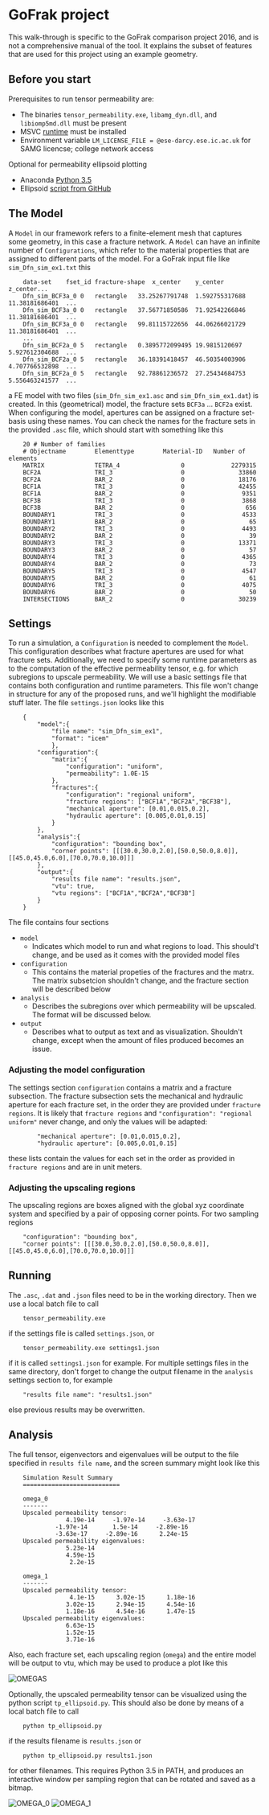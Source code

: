 # GoFrak project 

This walk-through is specific to the GoFrak comparison project 2016, and is not a comprehensive manual of
the tool. It explains the subset of features that are used for this project using an example geometry.

## Before you start

Prerequisites to run tensor permeability are:

- The binaries `tensor_permeability.exe`, `libamg_dyn.dll`, and `libiomp5md.dll` must be present
- MSVC [runtime](https://www.microsoft.com/en-us/download/details.aspx?id=48145) must be installed
- Environment variable `LM_LICENSE_FILE = @ese-darcy.ese.ic.ac.uk` for SAMG licencse; college network access

Optional for permeability ellipsoid plotting

- Anaconda [Python 3.5](https://docs.continuum.io/anaconda/install#anaconda-for-windows-install)
- Ellipsoid [script from GitHub](https://github.com/plang85/tensor_permeability/blob/master/python/tp_ellipsoid.py)

## The Model

A `Model` in  our framework refers to a finite-element mesh that captures some geometry, in this case a fracture
network. A `Model` can have an infinite number of `Configurations`, which refer to the material properties
that are assigned to different parts of the model. For a GoFrak input file like `sim_Dfn_sim_ex1.txt` this

		data-set	fset_id	fracture-shape	x_center	y_center	z_center...
		Dfn_sim_BCF3a_0	0	rectangle	33.25267791748	1.592755317688	11.38181686401	...
		Dfn_sim_BCF3a_0	0	rectangle	37.56771850586	71.92542266846	11.38181686401	...
		Dfn_sim_BCF3a_0	0	rectangle	99.81115722656	44.06266021729	11.38181686401	...
		...
		Dfn_sim_BCF2a_0	5	rectangle	0.3895772099495	19.9815120697	5.927612304688	...
		Dfn_sim_BCF2a_0	5	rectangle	36.18391418457	46.50354003906	4.707766532898	...
		Dfn_sim_BCF2a_0	5	rectangle	92.78861236572	27.25434684753	5.556463241577	...

a FE model with two files (`sim_Dfn_sim_ex1.asc` and `sim_Dfn_sim_ex1.dat`) is created. In this (geometrical) model, the fracture sets `BCF3a` ... `BCF2a` exist. 
When configuring the model, apertures can be assigned on a fracture set-basis using these names. You can check the names for the
fracture sets in the provided `.asc` file, which should start with something like this

		20 # Number of families
		# Objectname        Elementtype        Material-ID   Number of elements
		MATRIX              TETRA_4                 0             2279315
		BCF2A               TRI_3                   0               33860
		BCF2A               BAR_2                   0               18176
		BCF1A               TRI_3                   0               42455
		BCF1A               BAR_2                   0                9351
		BCF3B               TRI_3                   0                3868
		BCF3B               BAR_2                   0                 656
		BOUNDARY1           TRI_3                   0                4533
		BOUNDARY1           BAR_2                   0                  65
		BOUNDARY2           TRI_3                   0                4493
		BOUNDARY2           BAR_2                   0                  39
		BOUNDARY3           TRI_3                   0               13371
		BOUNDARY3           BAR_2                   0                  57
		BOUNDARY4           TRI_3                   0                4365
		BOUNDARY4           BAR_2                   0                  73
		BOUNDARY5           TRI_3                   0                4547
		BOUNDARY5           BAR_2                   0                  61
		BOUNDARY6           TRI_3                   0                4075
		BOUNDARY6           BAR_2                   0                  50
		INTERSECTIONS       BAR_2                   0               30239
	
## Settings

To run a simulation, a `Configuration` is needed to complement the `Model`. This configuration describes
what fracture apertures are used for what fracture sets. Additionally, we need to specify some runtime
parameters as to the computation of the effective permeability tensor, e.g. for which subregions to upscale
permeability. We will use a basic settings file that contains both configuration and runtime parameters. This
file won't change in structure for any of the proposed runs, and we'll highlight the modifiable stuff later. The file
`settings.json` looks like this

		{
			"model":{
				"file name": "sim_Dfn_sim_ex1",
				"format": "icem"
				},
			"configuration":{
				"matrix":{
					"configuration": "uniform",
					"permeability": 1.0E-15	
				},
				"fractures":{
					"configuration": "regional uniform",
					"fracture regions": ["BCF1A","BCF2A","BCF3B"],
					"mechanical aperture": [0.01,0.015,0.2],
					"hydraulic aperture": [0.005,0.01,0.15]
				}
			},
			"analysis":{
				"configuration": "bounding box",
				"corner points": [[[30.0,30.0,2.0],[50.0,50.0,8.0]],[[45.0,45.0,6.0],[70.0,70.0,10.0]]]
			},
			"output":{
				"results file name": "results.json",
				"vtu": true,
				"vtu regions": ["BCF1A","BCF2A","BCF3B"]
			}
		}

The file contains four sections

- `model`
	+ Indicates which model to run and what regions to load. This should't change, and be used as it comes with the provided model files
- `configuration`
	+ This contains the material propeties of the fractures and the matrx. The matrix subsetcion shouldn't change, and the fracture
	  section will be described below
- `analysis`
	+ Describes the subregions over which permeability will be upscaled. The format will be discussed below.
- `output`
	+ Describes what to output as text and as visualization. Shouldn't change, except when the amount of files produced becomes an issue.

### Adjusting the model configuration

The settings section `configuration` contains a matrix and a fracture subsection. The fracture subsection sets
the mechanical and hydraulic aperture for each fracture set, in the order they are provided under `fracture regions`. It is likely
that `fracture regions` and `"configuration": "regional uniform"` never change, and only the values will be adapted:

			"mechanical aperture": [0.01,0.015,0.2],
			"hydraulic aperture": [0.005,0.01,0.15]

these lists contain the values for each set in the order as provided in `fracture regions` and are in unit meters. 

### Adjusting the upscaling regions

The upscaling regions are boxes aligned with the global xyz coordinate system and specified by a pair of opposing
corner points. For two sampling regions

		"configuration": "bounding box",
		"corner points": [[[30.0,30.0,2.0],[50.0,50.0,8.0]],[[45.0,45.0,6.0],[70.0,70.0,10.0]]]

## Running

The `.asc`, `.dat` and `.json` files need to be in the working directory. Then we use a local batch file
to call 

		tensor_permeability.exe

if the settings file is called `settings.json`, or 

		tensor_permeability.exe settings1.json

if it is called `settings1.json` for example. For multiple settings files in the same directory, don't forget to change
the output filename in the `analysis` settings section to, for example

		"results file name": "results1.json"

else previous results may be overwritten.

## Analysis

The full tensor, eigenvectors and eigenvalues will be output to the file specified in `results file name`, and the
screen summary might look like this

		Simulation Result Summary
		===========================

		omega_0
		-------
		Upscaled permeability tensor:
					4.19e-14     -1.97e-14     -3.63e-17
				 -1.97e-14       1.5e-14     -2.89e-16
				 -3.63e-17     -2.89e-16      2.24e-15
		Upscaled permeability eigenvalues:
					5.23e-14
					4.59e-15
					 2.2e-15

		omega_1
		-------
		Upscaled permeability tensor:
					 4.1e-15      3.02e-15      1.18e-16
					3.02e-15      2.94e-15      4.54e-16
					1.18e-16      4.54e-16      1.47e-15
		Upscaled permeability eigenvalues:
					6.63e-15
					1.52e-15
					3.71e-16

Also, each fracture set, each upscaling region (`omega`) and the entire model will be output to vtu, which may be used to
produce a plot like this

![OMEGAS](C:\Development\profectio\trunk\PhD@ICL\tensor_permeability\doc\gofrak\omegas.png)

Optionally, the upscaled permeability tensor can be visualized using the python script `tp_ellipsoid.py`. This should
also be done by means of a local batch file to call

		python tp_ellipsoid.py

if the results filename is `results.json` or

		python tp_ellipsoid.py results1.json

for other filenames. This requires Python 3.5 in PATH, and produces an interactive window per sampling region
that can be rotated and saved as a bitmap.

![OMEGA_0](C:\Development\profectio\trunk\PhD@ICL\tensor_permeability\doc\gofrak\omega_0.png)
![OMEGA_1](C:\Development\profectio\trunk\PhD@ICL\tensor_permeability\doc\gofrak\omega_1.png)